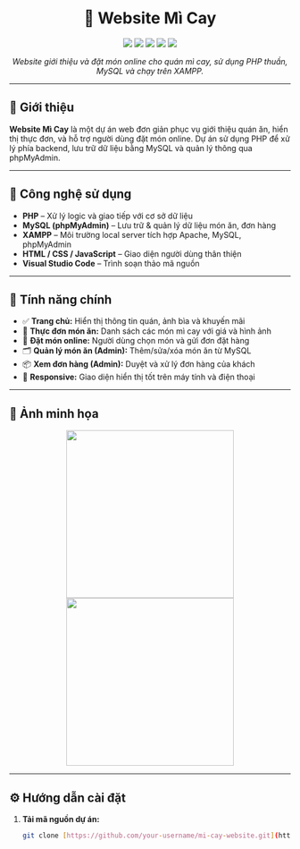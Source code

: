 <h1 align="center">🍜 Website Mì Cay</h1>

<p align="center">
  <img src="https://img.shields.io/badge/PHP-777BB4?style=flat&logo=php&logoColor=white"/>
  <img src="https://img.shields.io/badge/MySQL-4479A1?style=flat&logo=mysql&logoColor=white"/>
  <img src="https://img.shields.io/badge/XAMPP-FB7A24?style=flat&logo=apache&logoColor=white"/>
  <img src="https://img.shields.io/badge/phpMyAdmin-F89500?style=flat&logo=mysql&logoColor=white"/>
  <img src="https://img.shields.io/badge/VS%20Code-007ACC?style=flat&logo=visual-studio-code&logoColor=white"/>
</p>

<p align="center"><i>Website giới thiệu và đặt món online cho quán mì cay, sử dụng PHP thuần, MySQL và chạy trên XAMPP.</i></p>

---

## 📝 Giới thiệu

**Website Mì Cay** là một dự án web đơn giản phục vụ giới thiệu quán ăn, hiển thị thực đơn, và hỗ trợ người dùng đặt món online. Dự án sử dụng PHP để xử lý phía backend, lưu trữ dữ liệu bằng MySQL và quản lý thông qua phpMyAdmin.

---

## 🔧 Công nghệ sử dụng

- **PHP** – Xử lý logic và giao tiếp với cơ sở dữ liệu  
- **MySQL (phpMyAdmin)** – Lưu trữ & quản lý dữ liệu món ăn, đơn hàng  
- **XAMPP** – Môi trường local server tích hợp Apache, MySQL, phpMyAdmin  
- **HTML / CSS / JavaScript** – Giao diện người dùng thân thiện  
- **Visual Studio Code** – Trình soạn thảo mã nguồn

---

## 🚀 Tính năng chính

- ✅ **Trang chủ:** Hiển thị thông tin quán, ảnh bìa và khuyến mãi  
- 🍜 **Thực đơn món ăn:** Danh sách các món mì cay với giá và hình ảnh  
- 🛒 **Đặt món online:** Người dùng chọn món và gửi đơn đặt hàng  
- 🗂️ **Quản lý món ăn (Admin):** Thêm/sửa/xóa món ăn từ MySQL  
- 📦 **Xem đơn hàng (Admin):** Duyệt và xử lý đơn hàng của khách  
- 📱 **Responsive:** Giao diện hiển thị tốt trên máy tính và điện thoại

---

## 📸 Ảnh minh họa

<!-- Thêm ảnh screenshot nếu có -->
<p align="center">
  <img src="assets/homepage.png" width="300"/>
  <img src="assets/menu.png" width="300"/>
</p>

---

## ⚙️ Hướng dẫn cài đặt

1. **Tải mã nguồn dự án:** 
   ```bash
   git clone [https://github.com/your-username/mi-cay-website.git](https://github.com/buivantuong2k4/Web_BanHang.git
   
